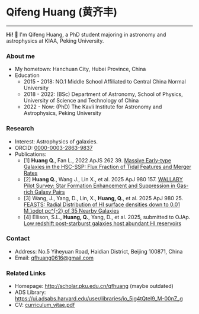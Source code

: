 # Qifeng Huang (黄齐丰)
-----------------------
**Hi!** 👋 I'm Qifeng Huang, a PhD student majoring in astronomy and astrophysics at KIAA, Peking University.

### About me

- My hometown: Hanchuan City, Hubei Province, China
- Education
  - 2015 - 2018: NO.1 Middle School Affiliated to Central China Normal University
  - 2018 - 2022: (BSc) Department of Astronomy, School of Physics, University of Science and Technology of China
  - 2022 - Now: (PhD) The Kavli Institute for Astronomy and Astrophysics, Peking University
  
### Research

- Interest: Astrophysics of galaxies.  
- ORCID: [0000-0003-2863-9837](https://orcid.org/0000-0003-2863-9837)  
- Publications:  
  - [1] **Huang Q.**, Fan L., 2022 ApJS 262 39. [Massive Early-type Galaxies in the HSC-SSP: Flux Fraction of Tidal Features and Merger Rates](https://iopscience.iop.org/article/10.3847/1538-4365/ac85b1)
  - [2] **Huang Q.**, Wang J., Lin X., et al. 2025 ApJ 980 157. [WALLABY Pilot Survey: Star Formation Enhancement and Suppression in Gas-rich Galaxy Pairs](https://iopscience.iop.org/article/10.3847/1538-4357/ad9579)
  - [3] Wang, J., Yang, D., Lin, X., **Huang, Q.**, et al. 2025 ApJ 980 25. [FEASTS: Radial Distribution of HI surface densities down to 0.01 M_\odot pc^{-2} of 35 Nearby Galaxies](https://iopscience.iop.org/article/10.3847/1538-4357/ada95a)
  - [4] Ellison, S.L., **Huang, Q.**, Yang, D., et al. 2025, submitted to OJAp. [Low redshift post-starburst galaxies host abundant HI reservoirs](https://arxiv.org/abs/2503.03066)
  
### Contact

- Address: No.5 Yiheyuan Road, Haidian District, Beijing 100871, China
- Email: qfhuang0616@gmail.com
  
### Related Links

- Homepage: http://scholar.pku.edu.cn/qfhuang (maybe outdated)
- ADS Library: https://ui.adsabs.harvard.edu/user/libraries/io_5ig4tQteI9_M-00nZ_g
- CV: [curriculum_vitae.pdf](https://github.com/BetaGem/BetaGem/blob/main/Curriculum_Vitae.pdf)
